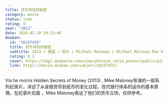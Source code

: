 ```yaml
---
title: 货币背后的秘密
category: movie
status: todo
rating: 0
year: "2013"
date: 2024-01-20 19:13:46
douban:
  id: "26257435"
  title: 货币背后的秘密
  subtitle: 2013 / 美国 / 短片 / Michael Maloney / Michael Maloney Max Keiser
  rating: 8.2
  cover: https://img1.doubanio.com/view/photo/m_ratio_poster/public/p2263810069.jpg
  link: https://movie.douban.com/subject/26257435/
---
```


Via tw morris Hidden Secrets of Money (2013)  , Mike Maloney导演的一部系列纪录片，详述了从金银货币到纸币的变化过程，现代银行体系的运作的基本原理。在纪录片后面 ，Mike Maloney表达了他们的货币立场，仅供参考。
